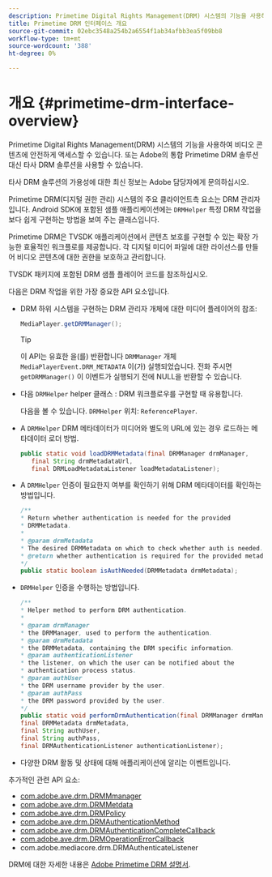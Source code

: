 ```yaml
---
description: Primetime Digital Rights Management(DRM) 시스템의 기능을 사용하여 비디오 콘텐츠에 안전하게 액세스할 수 있습니다. 또는 Adobe의 통합 Primetime DRM 솔루션 대신 타사 DRM 솔루션을 사용할 수 있습니다.
title: Primetime DRM 인터페이스 개요
source-git-commit: 02ebc3548a254b2a6554f1ab34afbb3ea5f09bb8
workflow-type: tm+mt
source-wordcount: '388'
ht-degree: 0%

---
```


# 개요 {#primetime-drm-interface-overview}

Primetime Digital Rights Management(DRM) 시스템의 기능을 사용하여 비디오 콘텐츠에 안전하게 액세스할 수 있습니다. 또는 Adobe의 통합 Primetime DRM 솔루션 대신 타사 DRM 솔루션을 사용할 수 있습니다.

<!--<a id="section_4DD54E085AB345FE9BE00865E56B28DB"></a>-->

타사 DRM 솔루션의 가용성에 대한 최신 정보는 Adobe 담당자에게 문의하십시오.

Primetime DRM(디지털 권한 관리) 시스템의 주요 클라이언트측 요소는 DRM 관리자입니다. Android SDK에 포함된 샘플 애플리케이션에는 `DRMHelper` 특정 DRM 작업을 보다 쉽게 구현하는 방법을 보여 주는 클래스입니다.

Primetime DRM은 TVSDK 애플리케이션에서 콘텐츠 보호를 구현할 수 있는 확장 가능한 효율적인 워크플로를 제공합니다. 각 디지털 미디어 파일에 대한 라이선스를 만들어 비디오 콘텐츠에 대한 권한을 보호하고 관리합니다.

TVSDK 패키지에 포함된 DRM 샘플 플레이어 코드를 참조하십시오.

다음은 DRM 작업을 위한 가장 중요한 API 요소입니다.

* DRM 하위 시스템을 구현하는 DRM 관리자 개체에 대한 미디어 플레이어의 참조:

  ```java
  MediaPlayer.getDRMManager();
  ```

  >[!TIP]
  >
  >이 API는 유효한 을(를) 반환합니다 `DRMManager` 개체 `MediaPlayerEvent.DRM_METADATA` 이(가) 실행되었습니다. 전화 주시면 `getDRMManager()` 이 이벤트가 실행되기 전에 NULL을 반환할 수 있습니다.

* 다음 `DRMHelper` helper 클래스 : DRM 워크플로우를 구현할 때 유용합니다.

  다음을 볼 수 있습니다. `DRMHelper` 위치: `ReferencePlayer`.

* A `DRMHelper` DRM 메타데이터가 미디어와 별도의 URL에 있는 경우 로드하는 메타데이터 로더 방법.

  ```java
  public static void loadDRMMetadata(final DRMManager drmManager,  
     final String drmMetadataUrl,  
     final DRMLoadMetadataListener loadMetadataListener);
  ```

* A `DRMHelper` 인증이 필요한지 여부를 확인하기 위해 DRM 메타데이터를 확인하는 방법입니다.

  ```java
  /** 
  * Return whether authentication is needed for the provided 
  * DRMMetadata. 
  * 
  * @param drmMetadata 
  * The desired DRMMetadata on which to check whether auth is needed. 
  * @return whether authentication is required for the provided metadata 
  */ 
  public static boolean isAuthNeeded(DRMMetadata drmMetadata);
  ```

* `DRMHelper` 인증을 수행하는 방법입니다.

  ```java
  /** 
  * Helper method to perform DRM authentication. 
  * 
  * @param drmManager 
  * the DRMManager, used to perform the authentication. 
  * @param drmMetadata 
  * the DRMMetadata, containing the DRM specific information. 
  * @param authenticationListener 
  * the listener, on which the user can be notified about the 
  * authentication process status. 
  * @param authUser 
  * the DRM username provider by the user. 
  * @param authPass 
  * the DRM password provided by the user. 
  */ 
  public static void performDrmAuthentication(final DRMManager drmManager,  
  final DRMMetadata drmMetadata,  
  final String authUser,  
  final String authPass,  
  final DRMAuthenticationListener authenticationListener);
  ```

* 다양한 DRM 활동 및 상태에 대해 애플리케이션에 알리는 이벤트입니다.

<!--<a id="section_899BD9061D484E1BBA46E84617C36867"></a>-->

추가적인 관련 API 요소:

* [com.adobe.ave.drm.DRMMmanager](https://help.adobe.com/en_US/primetime/api/drm/com/adobe/ave/drm/DRMManager.html)
* [com.adobe.ave.drm.DRMMetdata](https://help.adobe.com/en_US/primetime/api/drm/com/adobe/ave/drm/DRMMetadata.html)
* [com.adobe.ave.drm.DRMPolicy](https://help.adobe.com/en_US/primetime/api/drm/com/adobe/ave/drm/DRMPolicy.html)
* [com.adobe.ave.drm.DRMAuthenticationMethod](https://help.adobe.com/en_US/primetime/api/drm/com/adobe/ave/drm/DRMAuthenticationMethod.html)
* [com.adobe.ave.drm.DRMAuthenticationCompleteCallback](https://help.adobe.com/en_US/primetime/api/drm/com/adobe/ave/drm/DRMAuthenticationCompleteCallback.html)
* [com.adobe.ave.drm.DRMOperationErrorCallback](https://help.adobe.com/en_US/primetime/api/drm/com/adobe/ave/drm/DRMOperationErrorCallback.html)
* com.adobe.mediacore.drm.DRMAuthenticateListener

<!-- 
Comment Type: draft
(https://help.adobe.com/en_US/primetime/api/psdk/javadoc_2.4/com/adobe/mediacore/drm/DRMAuthenticateListener.html)

-->
<!--<a id="section_F58941D68EB94A5EBD1C7454D2A1B17A"></a>-->

DRM에 대한 자세한 내용은 [Adobe Primetime DRM 설명서](https://helpx.adobe.com/primetime/user-guide.html).
